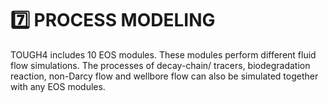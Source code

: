 # 7️⃣ PROCESS MODELING

TOUGH4 includes 10 EOS modules. These modules perform different fluid flow simulations. The processes of decay-chain/ tracers, biodegradation reaction, non-Darcy flow and wellbore flow can also be simulated together with any EOS modules. &#x20;
